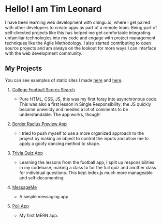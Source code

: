 # Hello! I am Tim Leonard

I have been learning web development with chingu.io, where I get paired with other developers to create apps as part of a remote team. Being part of self-directed projects like this has helped me get comfortable integrating unfamiliar technologies into my code and engage with project management techniques like the Agile Methodology. I also started contributing to open source projects and am always on the lookout for more ways I can interface with the web development community.

## My Projects

You can see examples of static sites I made [here](https://fementor-blogr.vercel.app/) and [here](https://fementor-project-tracking-iamtimleonard.vercel.app/).

1. [College Football Scores Search](https://football-app.iamtimleonard.vercel.app/)

   - Pure HTML, CSS, JS, this was my first foray into asynchronous code. This was also a first lesson in Single Responsibility: the JS quickly became unweildy and needed a lot of comments to be understandable. The app works, though!

2. [Border Radius Preview App](https://border-radius.iamtimleonard.vercel.app/)

   - I tried to push myself to use a more organized approach to the project by making an object to control the inputs and allow me to apply a goofy dancing method to shape.

3. [Trivia Quiz App](https://quiz-app-iamtimleonard.vercel.app/)

   - Learning the lessons from the football app, I split up responsibilities in my codebase, making a class to for the full quiz and another class for individual questions. This kept index.js much more manageable and self-documenting.

4. [MessageMe](https://messageme.vercel.app/)

   - A simple messaging app

5. [Poll App](https://poll-time-iamtimleonard.herokuapp.com/)
   - My first MERN app.
